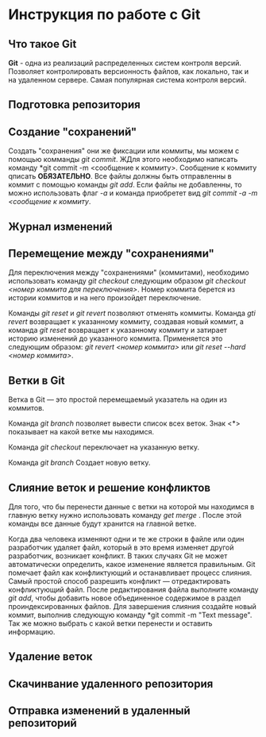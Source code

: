 # Инструкция по работе с Git

## Что такое Git

**Git** - одна из реализаций распределенных систем контроля версий. Позволяет контролировать версионность файлов, как локально, так и на удаленном сервере. Самая популярная система контроля версий. 

## Подготовка репозитория

## Создание "сохранений"

Создать "сохранения" они же фиксации или коммиты, мы можем с помощью комманды *git commit*. ЖДля этого необходимо написать команду *git commit -m <сообщение к коммиту>. Сообщение к коммиту qписать **ОБЯЗАТЕЛЬНО**. Все файлы должны быть отправленны в коммит с помощью команды *git add*. Если файлы не добавленны, то можно использовать флаг *-a* и команда приобретет вид *git commit -a -m <сообщение к коммиту*. 

## Журнал изменений

## Перемещение между "сохранениями"

Для переключения между "сохранениями" (коммитами), необходимо использовать команду *git checkout* следующим образом *git checkout <номер коммита для переключения>*. Номер коммита берется из истории коммитов и на него произойдет переключение.

Команды *git reset* и *git revert* позволяют отменять коммиты. Команда *gti revert* возвращает к указанному коммиту, создавая новый коммит, а команда *git reset* возвращает к указанному коммиту и затирает историю изменений до указанного коммита. Применяется это следующим образом: *git revert <номер коммита>* или *git reset --hard <номер коммита>*.

## Ветки в Git

Ветка в Git — это простой перемещаемый указатель на один из коммитов. 

Команда *git branch* позволяет вывести список всех веток. Знак <*> показывает на какой ветке мы находимся. 

Команда *git checkout <name branch>* переключает на указанную ветку. 

Команда *git branch <name>* Создает новую ветку.

## Слияние веток и решение конфликтов

Для того, что бы перенести данные с ветки на которой мы находимся в главную ветку нужно использовать команду *get merge <name branch>*. После этой команды все данные будут хранится на главной ветке. 

Когда два человека изменяют одни и те же строки в файле или один разработчик удаляет файл, который в это время изменяет другой разработчик, возникает конфликт. В таких случаях Git не может автоматически определить, какое изменение является правильным. Git помечает файл как конфликтующий и останавливает процесс слияния. Самый простой способ разрешить конфликт — отредактировать конфликтующий файл. После редактирования файла выполните команду *git add*, чтобы добавить новое объединенное содержимое в раздел проиндексированных файлов. Для завершения слияния создайте новый коммит, выполнив следующую команду *git commit -m "Text message". Так же можно выбрать с какой ветки перенести и оставить информацию. 

## Удаление веток

## Скачинвание удаленного репозитория

 ## Отправка изменений в удаленный репозиторий